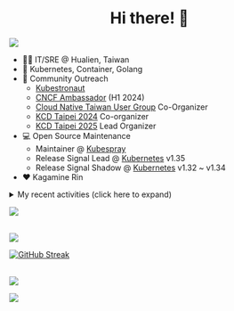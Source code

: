 <div align="center">
  <h1>Hi there! 👋</h1>
</div>

![](https://komarev.com/ghpvc/?username=tico88612&color=brightgreen&style=for-the-badge)

- 🧑‍💻 IT/SRE @ Hualien, Taiwan
- 🐳 Kubernetes, Container, Golang
- 🤝 Community Outreach
  - [Kubestronaut](https://www.cncf.io/training/kubestronaut/?p=chenghao-yang)
  - [CNCF Ambassador](https://www.cncf.io/people/ambassadors/?p=chenghao-yang) (H1 2024)
  - [Cloud Native Taiwan User Group](https://cloudnative.tw) Co-Organizer
  - [KCD Taipei 2024](https://kcd.taipei/2024) Co-organizer
  - [KCD Taipei 2025](https://kcd.taipei/2025) Lead Organizer
- 💻 Open Source Maintenance
  - Maintainer @ [Kubespray](https://kubespray.io/)
  - Release Signal Lead @ [Kubernetes](https://kubernetes.io) v1.35
  - Release Signal Shadow @ [Kubernetes](https://kubernetes.io) v1.32 ~ v1.34
- ❤️ Kagamine Rin

<details>
  <summary>My recent activities (click here to expand)</summary>

  #### 👷 Check out what I'm currently working on
  
  - [kubernetes/k8s.io](https://github.com/kubernetes/k8s.io) - Code and configuration to manage Kubernetes project infrastructure, including various *.k8s.io sites (5 days ago)
  - [kubernetes/org](https://github.com/kubernetes/org) - Meta configuration for Kubernetes Github Org (5 days ago)
  - [kubernetes/sig-release](https://github.com/kubernetes/sig-release) - Repo for SIG release (1 week ago)
  - [cloud-native-taiwan/i.kcd.taipei](https://github.com/cloud-native-taiwan/i.kcd.taipei) - Shorten URL for KCD Taipei (2 weeks ago)
  - [kubernetes-sigs/kubespray](https://github.com/kubernetes-sigs/kubespray) - Deploy a Production Ready Kubernetes Cluster (2 weeks ago)
  - [kubernetes/kubernetes](https://github.com/kubernetes/kubernetes) - Production-Grade Container Scheduling and Management (3 weeks ago)
  - [kubernetes/enhancements](https://github.com/kubernetes/enhancements) - Enhancements tracking repo for Kubernetes (2 months ago)
  - [tico88612/devstats-card](https://github.com/tico88612/devstats-card) - Your CNCF DevStats Card (2 months ago)
  - [kubernetes/apimachinery](https://github.com/kubernetes/apimachinery) -  (3 months ago)
  - [bpg/terraform-provider-proxmox](https://github.com/bpg/terraform-provider-proxmox) - Terraform / OpenTofu Provider for Proxmox VE (3 months ago)

  #### 🌱 My latest projects
  
  - [tico88612/devstats-card](https://github.com/tico88612/devstats-card) - Your CNCF DevStats Card
  - [tico88612/kind-workshop](https://github.com/tico88612/kind-workshop) - 
  - [tico88612/blog-comments](https://github.com/tico88612/blog-comments) - 
  - [tico88612/get-real-ip](https://github.com/tico88612/get-real-ip) - 
  - [tico88612/podman-monitor-workshop](https://github.com/tico88612/podman-monitor-workshop) - 
  - [tico88612/cicd-hexo-blog-pages](https://github.com/tico88612/cicd-hexo-blog-pages) - 以 Hexo Blog 撰寫 CI/CD Pipeline 網頁
  - [tico88612/cicd-hexo-blog-template](https://github.com/tico88612/cicd-hexo-blog-template) - 以 Hexo Blog 撰寫 CI/CD Pipeline 模板
  - [tico88612/butter-toast-cup-2023](https://github.com/tico88612/butter-toast-cup-2023) - 奶油吐司杯 2023 分數計算機
  - [tico88612/cms-docker](https://github.com/tico88612/cms-docker) - Contest Management System v1.5.dev0 Docker Version
  - [tico88612/network-security-final](https://github.com/tico88612/network-security-final) - 

  #### 🔭 Latest releases I've contributed to
  
  - [bpg/terraform-provider-proxmox](https://github.com/bpg/terraform-provider-proxmox) ([v0.84.1](https://github.com/bpg/terraform-provider-proxmox/releases/tag/v0.84.1), 6 days ago) - Terraform / OpenTofu Provider for Proxmox VE
  - [kubernetes-sigs/cloud-provider-kind](https://github.com/kubernetes-sigs/cloud-provider-kind) ([v0.8.0-alpha.2](https://github.com/kubernetes-sigs/cloud-provider-kind/releases/tag/v0.8.0-alpha.2), 1 week ago) - Cloud provider for KIND clusters
  - [kubernetes/kubernetes](https://github.com/kubernetes/kubernetes) ([v1.31.13](https://github.com/kubernetes/kubernetes/releases/tag/v1.31.13), 3 weeks ago) - Production-Grade Container Scheduling and Management
  - [kubernetes-sigs/kubespray](https://github.com/kubernetes-sigs/kubespray) ([v2.28.1](https://github.com/kubernetes-sigs/kubespray/releases/tag/v2.28.1), 1 month ago) - Deploy a Production Ready Kubernetes Cluster
  - [cilium/tetragon](https://github.com/cilium/tetragon) ([v1.5.0](https://github.com/cilium/tetragon/releases/tag/v1.5.0), 2 months ago) - eBPF-based Security Observability and Runtime Enforcement
  - [coredns/deployment](https://github.com/coredns/deployment) ([coredns-1.14.0](https://github.com/coredns/deployment/releases/tag/coredns-1.14.0), 4 years ago) - Scripts, utilities, and examples for deploying CoreDNS.

  #### 🔨 My recent Pull Requests
  
  - [Update the Release Signal 1.35 members](https://github.com/kubernetes/org/pull/5883) on [kubernetes/org](https://github.com/kubernetes/org) (6 days ago)
  - [Feat: cilium routing mode setting](https://github.com/kubernetes-sigs/kubespray/pull/12588) on [kubernetes-sigs/kubespray](https://github.com/kubernetes-sigs/kubespray) (6 days ago)
  - [Add 1.35 Release Signal shadows to appropriate mailing lists](https://github.com/kubernetes/k8s.io/pull/8556) on [kubernetes/k8s.io](https://github.com/kubernetes/k8s.io) (1 week ago)
  - [Add v1.35 Release Signal shadows to the team](https://github.com/kubernetes/sig-release/pull/2879) on [kubernetes/sig-release](https://github.com/kubernetes/sig-release) (1 week ago)
  - [Replace reflector.Run with reflector.RunWithContext in kubelet](https://github.com/kubernetes/kubernetes/pull/134163) on [kubernetes/kubernetes](https://github.com/kubernetes/kubernetes) (2 weeks ago)
  - [Update release-team.svg](https://github.com/kubernetes/sig-release/pull/2872) on [kubernetes/sig-release](https://github.com/kubernetes/sig-release) (2 weeks ago)
  - [Patch versions updates](https://github.com/kubernetes-sigs/kubespray/pull/12553) on [kubernetes-sigs/kubespray](https://github.com/kubernetes-sigs/kubespray) (2 weeks ago)
  - [Replace JitterUntil with JitterUntilWithContext](https://github.com/kubernetes/kubernetes/pull/134053) on [kubernetes/kubernetes](https://github.com/kubernetes/kubernetes) (3 weeks ago)
  - [Replace NewIndexerInformerWatcher with NewIndexerInformerWatcherWithLogger](https://github.com/kubernetes/kubernetes/pull/134018) on [kubernetes/kubernetes](https://github.com/kubernetes/kubernetes) (3 weeks ago)
  - [[release-2.28] Add proxy_env to cilium install task for proxy](https://github.com/kubernetes-sigs/kubespray/pull/12530) on [kubernetes-sigs/kubespray](https://github.com/kubernetes-sigs/kubespray) (1 month ago)

  #### ⭐ Recent Stars
  
  - [documentdb/documentdb](https://github.com/documentdb/documentdb) - MongoDB-compatible database engine for cloud-native and open-source workloads. Built for scalability, performance, and developer productivity. (1 month ago)
  - [dinoki-ai/osaurus](https://github.com/dinoki-ai/osaurus) - Native, Apple Silicon–only local LLM server. Similar to Ollama, but built on Apple&#39;s MLX for maximum performance on M‑series chips. SwiftUI app &#43; SwiftNIO server with OpenAI‑compatible endpoints. (1 month ago)
  - [openbao/openbao](https://github.com/openbao/openbao) - OpenBao exists to provide a software solution to manage, store, and distribute sensitive data including secrets, certificates, and keys. (1 month ago)
  - [ray-project/kuberay](https://github.com/ray-project/kuberay) - A toolkit to run Ray applications on Kubernetes (1 month ago)
  - [apple/containerization](https://github.com/apple/containerization) - Containerization is a Swift package for running Linux containers on macOS. (3 months ago)
  - [apple/container](https://github.com/apple/container) - A tool for creating and running Linux containers using lightweight virtual machines on a Mac. It is written in Swift, and optimized for Apple silicon.  (3 months ago)
  - [opentofu/opentofu](https://github.com/opentofu/opentofu) - OpenTofu lets you declaratively manage your cloud infrastructure. (3 months ago)
  - [nunocoracao/blowfish](https://github.com/nunocoracao/blowfish) - Personal Website &amp; Blog Theme for Hugo (5 months ago)
  - [srl-labs/containerlab](https://github.com/srl-labs/containerlab) - container-based networking labs (5 months ago)
  - [microsoft/typescript-go](https://github.com/microsoft/typescript-go) - Staging repo for development of native port of TypeScript (6 months ago)

  #### 👯 Check out some of my recent followers
  
  - [Ayush-Rathor](https://github.com/Ayush-Rathor)
  - [hydai](https://github.com/hydai)
  - [aman4433](https://github.com/aman4433)
  - [HuuHan12](https://github.com/HuuHan12)
  - [CodeStaple](https://github.com/CodeStaple)
</details>

<a href="https://github.com/tico88612/devstats-card"><img src="https://devstats.me/?username=tico88612" /></a>

<br>

<img src="https://github-readme-stats.vercel.app/api?username=tico88612&hide_title=true&count_private=true&show_icons=true" />

<br>

<a href="https://git.io/streak-stats"><img src="https://streak-stats.demolab.com?user=tico88612&theme=one-dark-pro" alt="GitHub Streak" /></a>

<br>

<img src="https://github-profile-trophy.vercel.app/?username=tico88612&theme=flat&no-frame=true&theme=onedark&margin-w=15&column=4" />


![](https://hit.yhype.me/github/profile?user_id=17496418)
